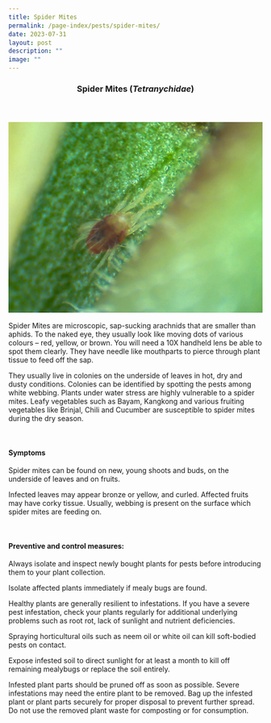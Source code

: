 ```yaml
---
title: Spider Mites
permalink: /page-index/pests/spider-mites/
date: 2023-07-31
layout: post
description: ""
image: ""
---
```

<header>
	<h3>Spider Mites (<em>Tetranychidae</em>)</h3>
</header>

<section>
	<img title="Photo by Jacqueline Chua." src="/images/Biodiversity/spidermite_paulinetay.jpg">
	<p>Spider Mites are microscopic, sap-sucking arachnids that are smaller than aphids. To the naked eye, they usually look like moving dots of various colours – red, yellow, or brown. You will need a 10X handheld lens be able to spot them clearly. They have needle like mouthparts to pierce through plant tissue to feed off the sap.</p>
	<p>They usually live in colonies on the underside of leaves in hot, dry and dusty conditions. Colonies can be identified by spotting the pests among white webbing.  Plants under water stress are highly vulnerable to a spider mites. Leafy vegetables such as Bayam, Kangkong and various fruiting vegetables like Brinjal, Chili and Cucumber are susceptible to spider mites during the dry season.</p>
	<br>
</section>

<section>
	<h4>Symptoms</h4>
		<p>Spider mites can be found on new, young shoots and buds, on the underside of leaves and on fruits.</p>
		<p>Infected leaves may appear bronze or yellow, and curled. Affected fruits may have corky tissue. Usually, webbing is present on the surface which spider mites are feeding on.</p>
	<br>
</section>

<section>
	<h4>Preventive and control measures:</h4>
		<p>Always isolate and inspect newly bought plants for pests before introducing them to your plant collection.</p>
		<p>Isolate affected plants immediately if mealy bugs are found.</p>
		<p>Healthy plants are generally resilient to infestations. If you have a severe pest infestation, check your plants regularly for additional underlying problems such as root rot, lack of sunlight and nutrient deficiencies.</p>
		<p>Spraying horticultural oils such as neem oil or white oil can kill soft-bodied pests on contact.</p>
		<p>Expose infested soil to direct sunlight for at least a month to kill off remaining mealybugs or replace the soil entirely.</p>
		<p>Infested plant parts should be pruned off as soon as possible. Severe infestations may need the entire plant to be removed. Bag up the infested plant or plant parts securely for proper disposal to prevent further spread. Do not use the removed plant waste for composting or for consumption.</p>
	<br>
</section>